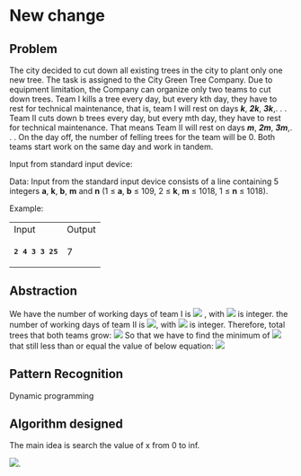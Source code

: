 # New change

## Problem

The city decided to cut down all existing trees in the city to plant only one new tree. The task is assigned to the City Green Tree Company. Due to equipment limitation, the Company can organize only two teams to cut down trees. Team I kills a tree every day, but every kth day, they have to rest for technical maintenance, that is, team I will rest on days ***k***, ***2k***, ***3k***,. . . Team II cuts down b trees every day, but every mth day, they have to rest for technical maintenance. That means Team II will rest on days ***m***, ***2m***, ***3m***,. . . On the day off, the number of felling trees for the team will be 0. Both teams start work on the same day and work in tandem. 

Input from standard input device:

Data: Input from the standard input device consists of a line containing 5 integers **a**, **k**, **b**, **m** and **n** (1 ≤ **a**, **b** ≤ 109, 2 ≤ **k**, **m** ≤ 1018, 1 ≤ **n** ≤ 1018). 

Example:


<table>
<tbody>
<tr>
<td>Input</td>
<td>Output</td>
</tr>
<tr>
<td>
<p><tt><strong>2 4 3 3 25</strong></tt></p>
</td>
<td>7</td>
</tr>
</tbody>
</table>

## Abstraction

We have the number of working days of team I is ![](https://i.imgur.com/JU4TRvP.png)
, with ![](https://i.imgur.com/zlCddGk.png) is integer.
the number of working days of team II is ![](https://i.imgur.com/SGob5Vp.png), with ![](https://i.imgur.com/Ryo3SOS.png) is integer.
Therefore, total trees that both teams grow:
![](https://i.imgur.com/wtdIwzj.png)
So that we have to find the minimum of ![](https://i.imgur.com/aa15hgt.png) that still less than or equal the value of below equation:
![](https://i.imgur.com/vINkIbg.png)


## Pattern Recognition

Dynamic programming

## Algorithm designed

The main idea is search the value of x from 0 to inf.

![](https://i.imgur.com/Cvgw9lZ.png).
